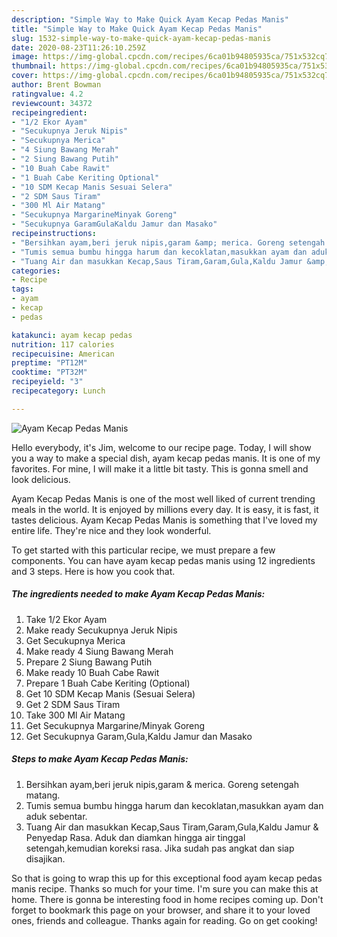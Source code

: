 ```yaml
---
description: "Simple Way to Make Quick Ayam Kecap Pedas Manis"
title: "Simple Way to Make Quick Ayam Kecap Pedas Manis"
slug: 1532-simple-way-to-make-quick-ayam-kecap-pedas-manis
date: 2020-08-23T11:26:10.259Z
image: https://img-global.cpcdn.com/recipes/6ca01b94805935ca/751x532cq70/ayam-kecap-pedas-manis-foto-resep-utama.jpg
thumbnail: https://img-global.cpcdn.com/recipes/6ca01b94805935ca/751x532cq70/ayam-kecap-pedas-manis-foto-resep-utama.jpg
cover: https://img-global.cpcdn.com/recipes/6ca01b94805935ca/751x532cq70/ayam-kecap-pedas-manis-foto-resep-utama.jpg
author: Brent Bowman
ratingvalue: 4.2
reviewcount: 34372
recipeingredient:
- "1/2 Ekor Ayam"
- "Secukupnya Jeruk Nipis"
- "Secukupnya Merica"
- "4 Siung Bawang Merah"
- "2 Siung Bawang Putih"
- "10 Buah Cabe Rawit"
- "1 Buah Cabe Keriting Optional"
- "10 SDM Kecap Manis Sesuai Selera"
- "2 SDM Saus Tiram"
- "300 Ml Air Matang"
- "Secukupnya MargarineMinyak Goreng"
- "Secukupnya GaramGulaKaldu Jamur dan Masako"
recipeinstructions:
- "Bersihkan ayam,beri jeruk nipis,garam &amp; merica. Goreng setengah matang."
- "Tumis semua bumbu hingga harum dan kecoklatan,masukkan ayam dan aduk sebentar."
- "Tuang Air dan masukkan Kecap,Saus Tiram,Garam,Gula,Kaldu Jamur &amp; Penyedap Rasa. Aduk dan diamkan hingga air tinggal setengah,kemudian koreksi rasa. Jika sudah pas angkat dan siap disajikan."
categories:
- Recipe
tags:
- ayam
- kecap
- pedas

katakunci: ayam kecap pedas 
nutrition: 117 calories
recipecuisine: American
preptime: "PT12M"
cooktime: "PT32M"
recipeyield: "3"
recipecategory: Lunch

---
```



![Ayam Kecap Pedas Manis](https://img-global.cpcdn.com/recipes/6ca01b94805935ca/751x532cq70/ayam-kecap-pedas-manis-foto-resep-utama.jpg)

Hello everybody, it's Jim, welcome to our recipe page. Today, I will show you a way to make a special dish, ayam kecap pedas manis. It is one of my favorites. For mine, I will make it a little bit tasty. This is gonna smell and look delicious.



Ayam Kecap Pedas Manis is one of the most well liked of current trending meals in the world. It is enjoyed by millions every day. It is easy, it is fast, it tastes delicious. Ayam Kecap Pedas Manis is something that I've loved my entire life. They're nice and they look wonderful.


To get started with this particular recipe, we must prepare a few components. You can have ayam kecap pedas manis using 12 ingredients and 3 steps. Here is how you cook that.

<!--inarticleads1-->

##### The ingredients needed to make Ayam Kecap Pedas Manis:

1. Take 1/2 Ekor Ayam
1. Make ready Secukupnya Jeruk Nipis
1. Get Secukupnya Merica
1. Make ready 4 Siung Bawang Merah
1. Prepare 2 Siung Bawang Putih
1. Make ready 10 Buah Cabe Rawit
1. Prepare 1 Buah Cabe Keriting (Optional)
1. Get 10 SDM Kecap Manis (Sesuai Selera)
1. Get 2 SDM Saus Tiram
1. Take 300 Ml Air Matang
1. Get Secukupnya Margarine/Minyak Goreng
1. Get Secukupnya Garam,Gula,Kaldu Jamur dan Masako




<!--inarticleads2-->

##### Steps to make Ayam Kecap Pedas Manis:

1. Bersihkan ayam,beri jeruk nipis,garam &amp; merica. Goreng setengah matang.
1. Tumis semua bumbu hingga harum dan kecoklatan,masukkan ayam dan aduk sebentar.
1. Tuang Air dan masukkan Kecap,Saus Tiram,Garam,Gula,Kaldu Jamur &amp; Penyedap Rasa. Aduk dan diamkan hingga air tinggal setengah,kemudian koreksi rasa. Jika sudah pas angkat dan siap disajikan.




So that is going to wrap this up for this exceptional food ayam kecap pedas manis recipe. Thanks so much for your time. I'm sure you can make this at home. There is gonna be interesting food in home recipes coming up. Don't forget to bookmark this page on your browser, and share it to your loved ones, friends and colleague. Thanks again for reading. Go on get cooking!
